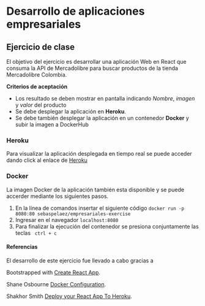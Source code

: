 # Desarrollo de aplicaciones empresariales

## Ejercicio de clase

El objetivo del ejercicio es desarrollar una aplicación Web en React que consuma la API de Mercadolibre para buscar productos de la tienda Mercadolibre Colombia.

**Criterios de aceptación**

* Los resultado se deben mostrar en pantalla indicando _Nombre_, _imagen_ y _valor_ del producto
* Se debe desplegar la aplicación en **Heroku**.
* Se debe también desplegar la aplicación en un contenedor **Docker** y subir la imagen a DockerHub

### Heroku

Para visualizar la aplicación desplegada en tiempo real se puede acceder dando click al enlace de [Heroku](https://guarded-coast-62236.herokuapp.com/)

### Docker

La imagen Docker de la aplicación también esta disponible y se puede accerder mediante los siguientes pasos.

1. En la línea de comandos insertar el siguiente código
```docker run -p 8080:80 sebaspelaez/empresariales-exercise```
2. Ingresar en el navegador 
``` localhost:8080 ```
3. Para finalizar la ejecución del contenedor se presiona conjuntamente las teclas
``` ctrl + c```


#### Referencias

El desarrollo de este ejercicio fue llevado a cabo gracias a 

Bootstrapped with [Create React App](https://github.com/facebookincubator/create-react-app).

Shane Osbourne [Docker Configuration](https://medium.com/@shakyShane/lets-talk-about-docker-artifacts-27454560384f).

Shakhor Smith [Deploy your React App To Heroku](https://dev.to/smithmanny/deploy-your-react-app-to-heroku-2b6f).